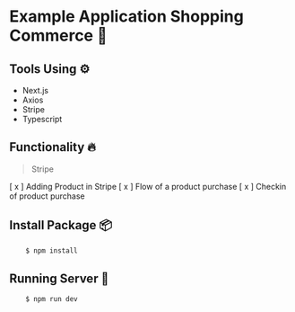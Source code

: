 # Example Application Shopping Commerce 🛒


## Tools Using ⚙

- Next.js
- Axios
- Stripe
- Typescript


## Functionality 🔥

> Stripe

[ x ] Adding Product in Stripe
[ x ] Flow of a product purchase
[ x ] Checkin of product purchase 


## Install Package 📦 
```bash
    $ npm install

```

## Running Server 🚀
```bash
    $ npm run dev 

```

